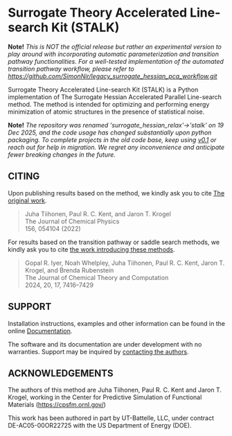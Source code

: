 # Surrogate Theory Accelerated Line-search Kit (STALK)

**Note!** *This is NOT the official release but rather an experimental version to play around with
incorporating automatic parameterization and transition pathway functionalities. 
For a well-tested implementation of the automated transition pathway workflow, please refer to https://github.com/SimonNir/legacy_surrogate_hessian_pca_workflow.git*

Surrogate Theory Accelerated Line-search Kit (STALK) is a Python implementation of The
Surrogate Hessian Accelerated Parallel Line-search method. The method is intended for
optimizing and performing energy minimization of atomic structures in the presence of
statistical noise.

**Note!** *The repository was renamed 'surrogate_hessian_relax'->'stalk' on 19 Dec 2025, and
the code usage has changed substantially upon python packaging. To complete projects in the
old code base, keep using [v0.1](https://github.com/QMCPACK/stalk/releases/tag/v0.1) or
reach out for help in migration. We regret any inconvenience and anticipate fewer breaking
changes in the future.*

## CITING

Upon publishing results based on the method, we kindly ask you to cite [The original
work](https://doi.org/10.1063/5.0079046).

> Juha Tiihonen, Paul R. C. Kent, and Jaron T. Krogel \
The Journal of Chemical Physics \
156, 054104 (2022)

For results based on the transition pathway or saddle search methods, we kindly ask you to cite [the work introducing these methods](https://pubs.acs.org/doi/10.1021/acs.jctc.4c00214). 
> Gopal R. Iyer, Noah Whelpley, Juha Tiihonen, Paul R. C. Kent, Jaron T. Krogel, and Brenda Rubenstein \
The Journal of Chemical Theory and Computation \
2024, 20, 17, 7416–7429

<!-- And, if utilizing the automatic parameterization pipeline for transition paths, we kindly ask you to cite [the work introducing it]().
> TBD
-->


## SUPPORT

Installation instructions, examples and other information can be found in the online
[Documentation](https://stalk.readthedocs.io/en/latest/).

The software and its documentation are under development with no warranties. Support may be
inquired by [contacting the authors](mailto:tiihonen@iki.fi).

## ACKNOWLEDGEMENTS

The authors of this method are Juha Tiihonen, Paul R. C. Kent and Jaron T.
Krogel, working in the Center for Predictive Simulation of Functional Materials
(https://cpsfm.ornl.gov/)

This work has been authored in part by UT-Battelle, LLC, under contract
DE-AC05-00OR22725 with the US Department of Energy (DOE).
